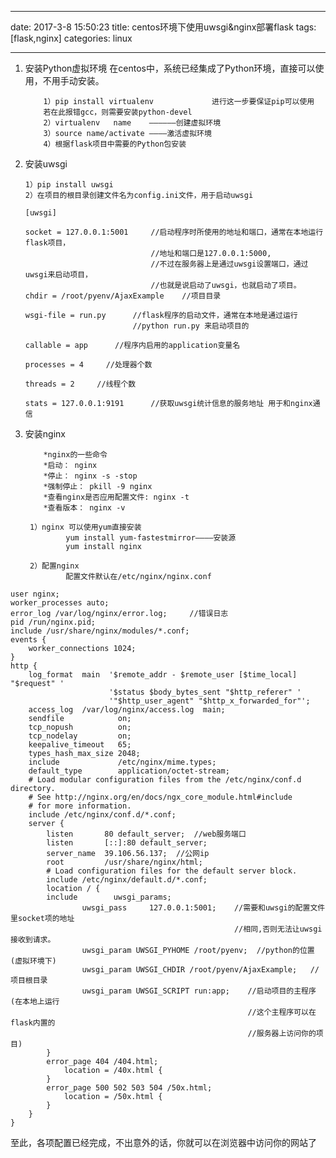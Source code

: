 
---

date: 2017-3-8 15:50:23
title: centos环境下使用uwsgi&nginx部署flask
tags: [flask,nginx]
categories: linux

---




 1. 安装Python虚拟环境
		在centos中，系统已经集成了Python环境，直接可以使用，不用手动安装。

			1）pip install virtualenv             进行这一步要保证pip可以使用
			若在此报错gcc，则需要安装python-devel
			2）virtualenv   name    ——————创建虚拟环境
			3）source name/activate ————激活虚拟环境
			4）根据flask项目中需要的Python包安装

 2. 安装uwsgi

		1）pip install uwsgi
		2）在项目的根目录创建文件名为config.ini文件，用于启动uwsgi
	```
	[uwsgi]
	
	socket = 127.0.0.1:5001     //启动程序时所使用的地址和端口，通常在本地运行flask项目，
	                            //地址和端口是127.0.0.1:5000,
	                            //不过在服务器上是通过uwsgi设置端口，通过uwsgi来启动项目，
	                            //也就是说启动了uwsgi，也就启动了项目。
	chdir = /root/pyenv/AjaxExample    //项目目录
	
	wsgi-file = run.py      //flask程序的启动文件，通常在本地是通过运行  
	                        //python run.py 来启动项目的
	                        
	callable = app      //程序内启用的application变量名
	
	processes = 4     //处理器个数
	
	threads = 2     //线程个数
	
	stats = 127.0.0.1:9191      //获取uwsgi统计信息的服务地址 用于和nginx通信
	```

 3. 安装nginx

			*nginx的一些命令
			*启动： nginx
			*停止： nginx -s -stop
			*强制停止： pkill -9 nginx
			*查看nginx是否应用配置文件: nginx -t
			*查看版本： nginx -v
			
		 1）nginx 可以使用yum直接安装
				 yum install yum-fastestmirror————安装源
				 yum install nginx
				 
		 2）配置nginx
				 配置文件默认在/etc/nginx/nginx.conf
				 

```
user nginx;
worker_processes auto;
error_log /var/log/nginx/error.log;     //错误日志
pid /run/nginx.pid;
include /usr/share/nginx/modules/*.conf;
events {
    worker_connections 1024;
}
http {
    log_format  main  '$remote_addr - $remote_user [$time_local] "$request" '
                      '$status $body_bytes_sent "$http_referer" '
                      '"$http_user_agent" "$http_x_forwarded_for"';
    access_log  /var/log/nginx/access.log  main;
    sendfile            on;
    tcp_nopush          on;
    tcp_nodelay         on;
    keepalive_timeout   65;
    types_hash_max_size 2048;
    include             /etc/nginx/mime.types;
    default_type        application/octet-stream;
    # Load modular configuration files from the /etc/nginx/conf.d directory.
    # See http://nginx.org/en/docs/ngx_core_module.html#include
    # for more information.
    include /etc/nginx/conf.d/*.conf;
    server {
        listen       80 default_server;  //web服务端口
        listen       [::]:80 default_server;  
        server_name  39.106.56.137;  //公网ip
        root         /usr/share/nginx/html;
        # Load configuration files for the default server block.
        include /etc/nginx/default.d/*.conf;
        location / {
		include        uwsgi_params;
                uwsgi_pass     127.0.0.1:5001;    //需要和uwsgi的配置文件里socket项的地址
                                                  //相同,否则无法让uwsgi接收到请求。
                uwsgi_param UWSGI_PYHOME /root/pyenv;  //python的位置(虚拟环境下)
                uwsgi_param UWSGI_CHDIR /root/pyenv/AjaxExample;   //项目根目录
                uwsgi_param UWSGI_SCRIPT run:app;    //启动项目的主程序(在本地上运行
                                                     //这个主程序可以在flask内置的
                                                     //服务器上访问你的项目)
        }
        error_page 404 /404.html;
            location = /40x.html {
        }
        error_page 500 502 503 504 /50x.html;
            location = /50x.html {
        }
    }
}

```

 至此，各项配置已经完成，不出意外的话，你就可以在浏览器中访问你的网站了
